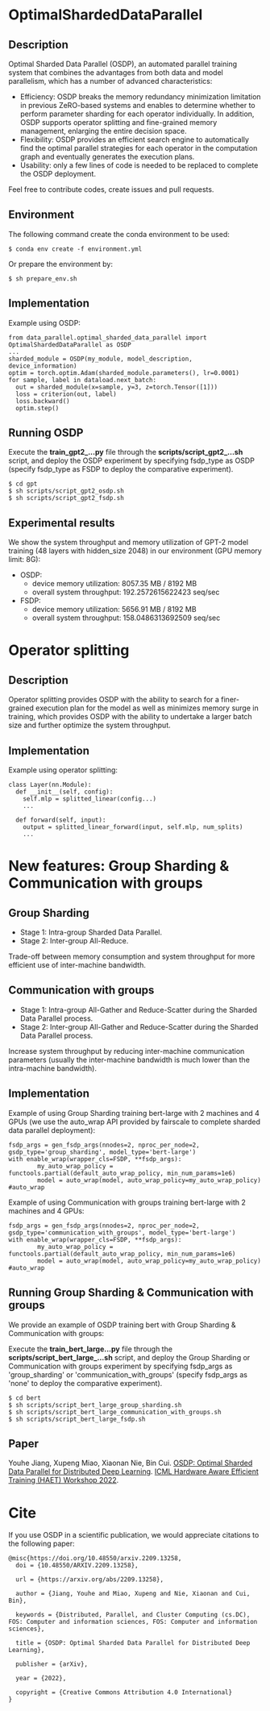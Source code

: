 # OptimalShardedDataParallel

## Description

Optimal Sharded Data Parallel (OSDP), an automated parallel training system that combines the advantages from both data and model parallelism, which has a number of advanced characteristics:

- Efficiency: OSDP breaks the memory redundancy minimization limitation in previous ZeRO-based systems and enables to determine whether to perform parameter sharding for each operator individually. In addition, OSDP supports operator splitting and fine-grained memory management, enlarging the entire decision space.
- Flexibility: OSDP provides an efficient search engine to automatically find the optimal parallel strategies for each operator in the computation graph and eventually generates the execution plans.
- Usability:  only a few lines of code is needed to be replaced to complete the OSDP deployment.

Feel free to contribute codes, create issues and pull requests.

## Environment

The following command create the conda environment to be used:

```
$ conda env create -f environment.yml
```

Or prepare the environment by:

```
$ sh prepare_env.sh
```

## Implementation

Example using OSDP:

```
from data_parallel.optimal_sharded_data_parallel import OptimalShardedDataParallel as OSDP
...
sharded_module = OSDP(my_module, model_description, device_information)
optim = torch.optim.Adam(sharded_module.parameters(), lr=0.0001)
for sample, label in dataload.next_batch:
  out = sharded_module(x=sample, y=3, z=torch.Tensor([1]))
  loss = criterion(out, label)
  loss.backward()
  optim.step()
```

## Running OSDP

Execute the  **train_gpt2_...py**  file through the  **scripts/script_gpt2_...sh**  script, and deploy the OSDP experiment by specifying fsdp_type as OSDP (specify fsdp_type as FSDP to deploy the comparative experiment).

```
$ cd gpt
$ sh scripts/script_gpt2_osdp.sh
$ sh scripts/script_gpt2_fsdp.sh
```

## Experimental results

We show the system throughput and memory utilization of GPT-2 model training (48 layers with hidden_size 2048) in our environment (GPU memory limit: 8G):

- OSDP: 
  - device memory utilization: 8057.35 MB / 8192 MB  
  - overall system throughput: 192.2572615622423 seq/sec
- FSDP:
  - device memory utilization: 5656.91 MB / 8192 MB  
  - overall system throughput: 158.0486313692509 seq/sec

# Operator splitting

## Description

Operator splitting provides OSDP with the ability to search for a finer-grained execution plan for the model as well as minimizes memory surge in training, which provides OSDP with the ability to undertake a larger batch size and further optimize the system throughput.

## Implementation

Example using operator splitting:

```
class Layer(nn.Module):
  def __init__(self, config):
    self.mlp = splitted_linear(config...)
    ...
  
  def forward(self, input):
    output = splitted_linear_forward(input, self.mlp, num_splits)
    ...
```

# New features: Group Sharding & Communication with groups

## Group Sharding

- Stage 1: Intra-group Sharded Data Parallel.
- Stage 2: Inter-group All-Reduce.

Trade-off between memory consumption and system throughput for more efficient use of inter-machine bandwidth.

## Communication with groups

- Stage 1: Intra-group All-Gather and Reduce-Scatter during the Sharded Data Parallel process.
- Stage 2: Inter-group All-Gather and Reduce-Scatter during the Sharded Data Parallel process.

Increase system throughput by reducing inter-machine communication parameters (usually the inter-machine bandwidth is much lower than the intra-machine bandwidth).

## Implementation

Example of using Group Sharding training bert-large with 2 machines and 4 GPUs (we use the auto_wrap API provided by fairscale to complete sharded data parallel deployment):

```
fsdp_args = gen_fsdp_args(nnodes=2, nproc_per_node=2, gsdp_type='group_sharding', model_type='bert-large')
with enable_wrap(wrapper_cls=FSDP, **fsdp_args):
        my_auto_wrap_policy = functools.partial(default_auto_wrap_policy, min_num_params=1e6)
        model = auto_wrap(model, auto_wrap_policy=my_auto_wrap_policy) #auto_wrap
```

Example of using Communication with groups training bert-large with 2 machines and 4 GPUs:

```
fsdp_args = gen_fsdp_args(nnodes=2, nproc_per_node=2, gsdp_type='communication_with_groups', model_type='bert-large')
with enable_wrap(wrapper_cls=FSDP, **fsdp_args):
        my_auto_wrap_policy = functools.partial(default_auto_wrap_policy, min_num_params=1e6)
        model = auto_wrap(model, auto_wrap_policy=my_auto_wrap_policy) #auto_wrap
```

## Running Group Sharding & Communication with groups

We provide an example of OSDP training bert with Group Sharding & Communication with groups:

Execute the  **train_bert_large...py**  file through the  **scripts/script_bert_large_...sh**  script, and deploy the Group Sharding or Communication with groups experiment by specifying fsdp_args as 'group_sharding' or 'communication_with_groups' (specify fsdp_args as 'none' to deploy the comparative experiment).

```
$ cd bert
$ sh scripts/script_bert_large_group_sharding.sh
$ sh scripts/script_bert_large_communication_with_groups.sh
$ sh scripts/script_bert_large_fsdp.sh
```

## Paper

Youhe Jiang, Xupeng Miao, Xiaonan Nie, Bin Cui. [OSDP: Optimal Sharded Data Parallel for Distributed Deep Learning](https://arxiv.org/abs/2209.13258). [ICML Hardware Aware Efficient Training (HAET) Workshop 2022](https://icml.cc/Conferences/2022/ScheduleMultitrack?event=13462#wse-detail-20407).

# Cite

If you use OSDP in a scientific publication, we would appreciate citations to the following paper:

```
@misc{https://doi.org/10.48550/arxiv.2209.13258,
  doi = {10.48550/ARXIV.2209.13258},
  
  url = {https://arxiv.org/abs/2209.13258},
  
  author = {Jiang, Youhe and Miao, Xupeng and Nie, Xiaonan and Cui, Bin},
  
  keywords = {Distributed, Parallel, and Cluster Computing (cs.DC), FOS: Computer and information sciences, FOS: Computer and information sciences},
  
  title = {OSDP: Optimal Sharded Data Parallel for Distributed Deep Learning},
  
  publisher = {arXiv},
  
  year = {2022},
  
  copyright = {Creative Commons Attribution 4.0 International}
}
```
